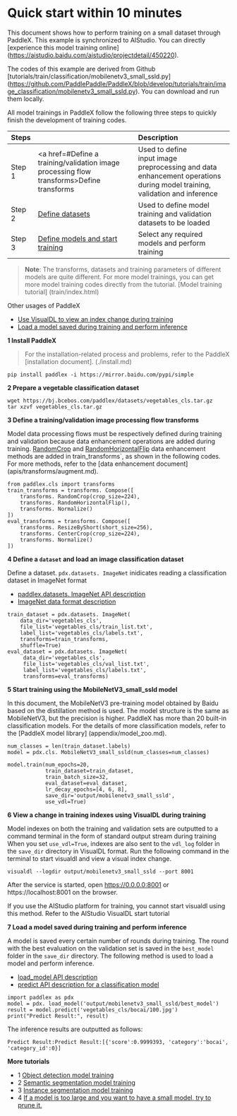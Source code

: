 # Quick start within 10 minutes

This document shows how to perform training on a small dataset through PaddleX. This example is synchronized to AIStudio. You can directly [experience this model training online] (https://aistudio.baidu.com/aistudio/projectdetail/450220).

The codes of this example are derived from Github [tutorials/train/classification/mobilenetv3_small_ssld.py] (https://github.com/PaddlePaddle/PaddleX/blob/develop/tutorials/train/image_classification/mobilenetv3_small_ssld.py). You can download and run them locally.

All model trainings in PaddleX follow the following three steps to quickly finish the development of training codes.

| Steps |  | Description |
| :--- | :--------------- | :-------------- |
| Step 1 | <a href=#Define a training/validation image processing flow transforms>Define transforms</a> | Used to define <br>input image preprocessing and data enhancement operations during model training, validation and inference|
| Step 2 | <a href="#Define a dataset and load an image classification dataset">Define datasets</a> | Used to define model training and validation datasets to be loaded|
| Step 3 | <a href="#Start training using the MobileNetV3_small_ssld model">Define models and start training</a> | Select any required models and perform training|

> **Note**: The transforms, datasets and training parameters of different models are quite different. For more model trainings, you can get more model training codes directly from the tutorial. [Model training tutorial] (train/index.html)

Other usages of PaddleX

- <a href="#View a change in training indexes using VisualDL during training">Use VisualDL to view an index change during training</a>
- <a href="#Load a model saved during training and perform inference">Load a model saved during training and perform inference</a>


<a name="Install PaddleX"></a>
**1 Install PaddleX**
> For the installation-related process and problems, refer to the PaddleX [installation document]. (./install.md)
```
pip install paddlex -i https://mirror.baidu.com/pypi/simple
```

<a name="Prepare a vegetable classification dataset"></a>
**2 Prepare a vegetable classification dataset**
```
wget https://bj.bcebos.com/paddlex/datasets/vegetables_cls.tar.gz
tar xzvf vegetables_cls.tar.gz
```

<a name="Define a training/validation image processing flow transforms"></a>
**3 Define a training/validation image processing flow transforms**

Model data processing flows must be respectively defined during training and validation because data enhancement operations are added during training. [RandomCrop](apis/transforms/cls_transforms.html#randomcrop) and [RandomHorizontalFlip](apis/transforms/cls_transforms.html#randomhorizontalflip) data enhancement methods are added in train_transforms`, as shown in the following codes. For more methods, refer to the [data enhancement document] (apis/transforms/augment.md).
```
from paddlex.cls import transforms
train_transforms = transforms. Compose([
    transforms. RandomCrop(crop_size=224),
    transforms. RandomHorizontalFlip(),
    transforms. Normalize() 
]) 
eval_transforms = transforms. Compose([
    transforms. ResizeByShort(short_size=256),
    transforms. CenterCrop(crop_size=224),
    transforms. Normalize()
])
```

<a name="Define a dataset and load an image classification dataset"></a>
**4 Define a `dataset` and load an image classification dataset**

Define a dataset. `pdx.datasets. ImageNet` inidicates reading a classification dataset in ImageNet format
- [paddlex.datasets. ImageNet API description](apis/datasets.md)
- [ImageNet data format description](data/format/classification.md)

```
train_dataset = pdx.datasets. ImageNet(
    data_dir='vegetables_cls',
    file_list='vegetables_cls/train_list.txt',
    label_list='vegetables_cls/labels.txt',
    transforms=train_transforms,
    shuffle=True)
eval_dataset = pdx.datasets. ImageNet(
     data_dir='vegetables_cls',
     file_list='vegetables_cls/val_list.txt',
     label_list='vegetables_cls/labels.txt',
     transforms=eval_transforms)
```

<a name="Start training using the MobileNetV3_small_ssld model"></a>
**5 Start training using the MobileNetV3_small_ssld model**

In this document, the MobileNetV3 pre-training model obtained by Baidu based on the distillation method is used. The model structure is the same as MobileNetV3, but the precision is higher. PaddleX has more than 20 built-in classification models. For the details of more classification models, refer to the [PaddleX model library] (appendix/model_zoo.md).
```
num_classes = len(train_dataset.labels)
model = pdx.cls. MobileNetV3_small_ssld(num_classes=num_classes)

model.train(num_epochs=20,
            train_dataset=train_dataset,
            train_batch_size=32,
            eval_dataset=eval_dataset,
            lr_decay_epochs=[4, 6, 8],
            save_dir='output/mobilenetv3_small_ssld',
            use_vdl=True)
```

<a name="View a change in training indexes using VisualDL during training"></a>
**6 View a change in training indexes using VisualDL during training**

Model indexes on both the training and validation sets are outputted to a command terminal in the form of standard output stream during training When you set `use_vdl=True`, indexes are also sent to the `vdl_log` folder in the `save_dir` directory in VisualDL format. Run the following command in the terminal to start visualdl and view a visual index change.
```
visualdl --logdir output/mobilenetv3_small_ssld --port 8001
```
After the service is started, open https://0.0.0.0:8001 or https://localhost:8001 on the browser.

If you use the AIStudio platform for training, you cannot start visualdl using this method. Refer to the AIStudio VisualDL start tutorial

<a name="Load a model saved during training and perform inference"></a>
**7 Load a model saved during training and perform inference**

A model is saved every certain number of rounds during training. The round with the best evaluation on the validation set is saved in the `best_model` folder in the `save_dir` directory. The following method is used to load a model and perform inference.
- [load_model API description](apis/load_model.md)
- [predict API description for a classification model](apis/models/classification.html#predict)
```
import paddlex as pdx
model = pdx. load_model('output/mobilenetv3_small_ssld/best_model')
result = model.predict('vegetables_cls/bocai/100.jpg')
print("Predict Result:", result)
```
The inference results are outputted as follows:
```
Predict Result:Predict Result:[{'score':0.9999393, 'category':'bocai', 'category_id':0}]
```

<a name="More tutorials"></a>
**More tutorials**
- 1 [Object detection model training](train/object_detection.md)
- 2 [Semantic segmentation model training](train/semantic_segmentation.md)
- 3 [Instance segmentation model training](train/instance_segmentation.md)
- 4 [If a model is too large and you want to have a small model, try to prune it.](https://github.com/PaddlePaddle/PaddleX/tree/develop/tutorials/compress)
